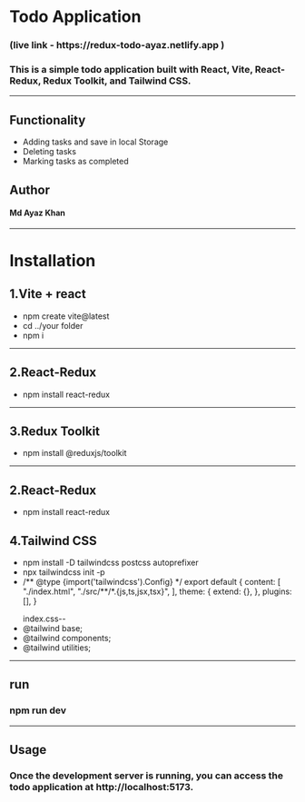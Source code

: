 <h1>Todo Application</h1> 
<h3>(live link - https://redux-todo-ayaz.netlify.app )</h3>

<h3>This is a simple todo application built with React, Vite, React-Redux, Redux Toolkit, and Tailwind CSS.</h4>

<hr>

<h2>Functionality</h2>
<ul>
<li>Adding tasks and save in local Storage</li>
<li>Deleting tasks</li>
<li>Marking tasks as completed</li>
</ul>

<h2>Author</h2>
 <h4>Md Ayaz Khan
</h4>
<hr>
<h1>Installation</h1>

<h2>1.Vite + react</h2>
<ul>
<li>npm create vite@latest </li>
<li>cd ../your folder</li>
<li>npm i</li>
</ul>

<hr>

<h2> 2.React-Redux</h2>
<ul>
<li>npm install react-redux</li>
</ul>

<hr>

<h2> 3.Redux Toolkit</h2>
<ul>
<li>npm install @reduxjs/toolkit</li>
</ul>

<hr>

<h2> 2.React-Redux</h2>
<ul>
<li>npm install react-redux</li>
</ul>

<h2> 4.Tailwind CSS</h2>
<ul>
<li>npm install -D tailwindcss postcss autoprefixer</li>
<li>npx tailwindcss init -p</li>
<li> /** @type {import('tailwindcss').Config} */
export default {
  content: [
    "./index.html",
    "./src/**/*.{js,ts,jsx,tsx}",
  ],
  theme: {
    extend: {},
  },
  plugins: [],
}
</li>
</ul>
<ul>index.css--
 <li>@tailwind base;</li>
 <li>@tailwind components;</li>
 <li>@tailwind utilities;</li>
</ul>

<hr>
<h2>run </h2>
<h3>npm run dev</h3>

<hr>
<h2>Usage</h2>
<h3>Once the development server is running, you can access the todo application at http://localhost:5173.</h3>

